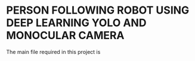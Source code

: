 # PERSON FOLLOWING ROBOT USING DEEP LEARNING YOLO AND MONOCULAR CAMERA

The main file required in this project is 





